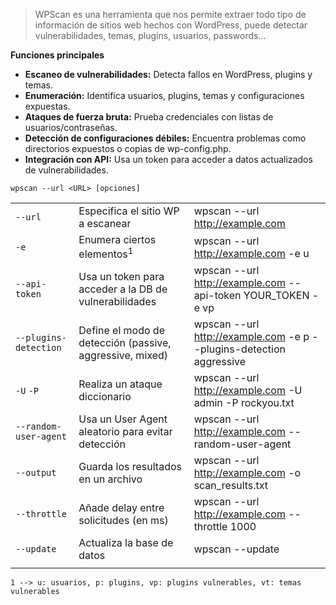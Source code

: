 > WPScan es una herramienta que nos permite extraer todo tipo de información de sitios web hechos con WordPress, puede detectar vulnerabilidades, temas, plugins, usuarios, passwords...

**Funciones principales**
- **Escaneo de vulnerabilidades:** Detecta fallos en WordPress, plugins y temas.
- **Enumeración:** Identifica usuarios, plugins, temas y configuraciones expuestas.
- **Ataques de fuerza bruta:** Prueba credenciales con listas de usuarios/contraseñas.
- **Detección de configuraciones débiles:** Encuentra problemas como directorios expuestos o copias de wp-config.php.
- **Integración con API:** Usa un token para acceder a datos actualizados de vulnerabilidades.
```
wpscan --url <URL> [opciones]
```

|                       |                                                          |                                                                     |
| --------------------- | -------------------------------------------------------- | ------------------------------------------------------------------- |
| `--url`               | Especifica el sitio WP a escanear                        | wpscan --url http://example.com                                     |
| `-e`                  | Enumera ciertos elementos$^1$                            | wpscan --url http://example.com -e u                                |
| `--api-token`         | Usa un token para acceder a la DB de vulnerabilidades    | wpscan --url http://example.com --api-token YOUR_TOKEN -e vp        |
| `--plugins-detection` | Define el modo de detección (passive, aggressive, mixed) | wpscan --url http://example.com -e p --plugins-detection aggressive |
| `-U` `-P`             | Realiza un ataque diccionario                            | wpscan --url http://example.com -U admin -P rockyou.txt             |
| `--random-user-agent` | Usa un User Agent aleatorio para evitar detección        | wpscan --url http://example.com --random-user-agent                 |
| `--output`            | Guarda los resultados en un archivo                      | wpscan --url http://example.com -o scan_results.txt                 |
| `--throttle`          | Añade delay entre solicitudes (en ms)                    | wpscan --url http://example.com --throttle 1000                     |
| `--update`            | Actualiza la base de datos                               | wpscan --update                                                     |
|                       |                                                          |                                                                     |
	1 --> u: usuarios, p: plugins, vp: plugins vulnerables, vt: temas vulnerables